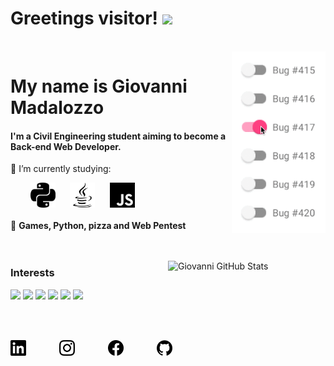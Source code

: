 
# Greetings visitor! <img src="https://raw.githubusercontent.com/MartinHeinz/MartinHeinz/master/wave.gif" width="30px">
<br/>
<img align="right" width="150px" src="bug.gif"/>

# My name is Giovanni Madalozzo

#### I'm a Civil Engineering student aiming to become a Back-end Web Developer.                                                         

🌱 I’m currently studying: 

&nbsp;&nbsp;&nbsp;&nbsp;&nbsp;&nbsp;&nbsp;&nbsp;[<img src="python.svg" width="40px">](https://www.python.org/)&nbsp;&nbsp;&nbsp;&nbsp;&nbsp;&nbsp;[<img src="java.svg" width="40px">](https://www.java.com/)&nbsp;&nbsp;&nbsp;&nbsp;&nbsp;&nbsp;[<img src="javascript.svg" width="40px">](https://www.javascript.com/)
<br/>
<br/>
:black_heart: **Games, Python, pizza and Web Pentest**
<br/>
<br/>
<br/>

<img align="right" src="https://github-readme-stats.vercel.app/api?username=giomadalozzo&show_icons=true&theme=synthwave" alt="Giovanni GitHub Stats" width="50%" />

### Interests
<img src="https://img.shields.io/badge/-Python-blue" /> <img src="https://img.shields.io/badge/-Java-yellow" /> <img src="https://img.shields.io/badge/-Spring Boot-green" /> <img src="https://img.shields.io/badge/-Javascript-orange" /> <img src="https://img.shields.io/badge/-Node.js-yellowgreen" /> <img src="https://img.shields.io/badge/-React JS-red" />   

<br/>
<br/>



**[<img src="linkedin.svg" width="25px" />](https://www.linkedin.com/in/giomadalozzo/)&nbsp;&nbsp;&nbsp;&nbsp;&nbsp;&nbsp;&nbsp;&nbsp;&nbsp;&nbsp;&nbsp;&nbsp;&nbsp;&nbsp;&nbsp;&nbsp;[<img src="instagram.svg" width="25px" />](https://www.instagram.com/giomadalozzo/)&nbsp;&nbsp;&nbsp;&nbsp;&nbsp;&nbsp;&nbsp;&nbsp;&nbsp;&nbsp;&nbsp;&nbsp;&nbsp;&nbsp;&nbsp;&nbsp;[<img src="facebook.svg" width="25px" />](https://www.facebook.com/giovanni.madalozzooliveira/)&nbsp;&nbsp;&nbsp;&nbsp;&nbsp;&nbsp;&nbsp;&nbsp;&nbsp;&nbsp;&nbsp;&nbsp;&nbsp;&nbsp;&nbsp;&nbsp;[<img src="github.svg" width="25px" />](https://github.com/giomadalozzo?tab=repositories)**
